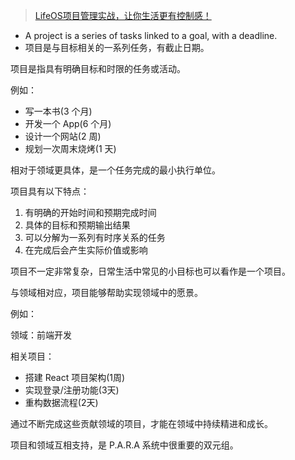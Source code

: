 > [LifeOS项目管理实战，让你生活更有控制感！](https://lifeos.vip/zh/case/project.html)

- A project is a series of tasks linked to a goal, with a deadline.
- 项目是与目标相关的一系列任务，有截止日期。

项目是指具有明确目标和时限的任务或活动。

例如：

- 写一本书(3 个月)
- 开发一个 App(6 个月)
- 设计一个网站(2 周)
- 规划一次周末烧烤(1 天)

相对于领域更具体，是一个任务完成的最小执行单位。

项目具有以下特点：

1. 有明确的开始时间和预期完成时间
2. 具体的目标和预期输出结果
3. 可以分解为一系列有时序关系的任务
4. 在完成后会产生实际价值或影响

项目不一定非常复杂，日常生活中常见的小目标也可以看作是一个项目。

与领域相对应，项目能够帮助实现领域中的愿景。

例如：

领域：前端开发

相关项目：

- 搭建 React 项目架构(1周)
- 实现登录/注册功能(3天)
- 重构数据流程(2天)

通过不断完成这些贡献领域的项目，才能在领域中持续精进和成长。

项目和领域互相支持，是 P.A.R.A 系统中很重要的双元组。

